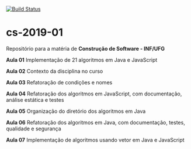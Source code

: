 [![Build Status](https://travis-ci.com/vnduda/cs-2019-01.svg?branch=master)](https://travis-ci.com/vnduda/cs-2019-01)

# cs-2019-01
Repositório para a matéria de **Construção de Software - INF/UFG**

**Aula 01**
Implementação de 21 algoritmos em Java e JavaScript

**Aula 02**
Contexto da disciplina no curso 

**Aula 03**
Refatoração de condições e nomes

**Aula 04**
Refatoração dos algoritmos em JavaScript, com documentação, análise estática e testes

**Aula 05**
Organização do diretório dos algoritmos em Java

**Aula 06**
Refatoração dos algoritmos em Java, com documentação, testes, qualidade e segurança

**Aula 07**
Implementação de algoritmos usando vetor em Java e JavaScript
